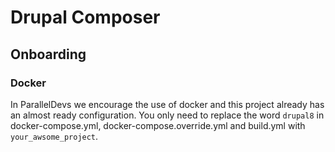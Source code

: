 # Drupal Composer

## Onboarding

### Docker
In ParallelDevs we encourage the use of docker and this project already has an almost ready configuration. You only need to replace the word `drupal8` in docker-compose.yml, docker-compose.override.yml and build.yml with `your_awsome_project`.
